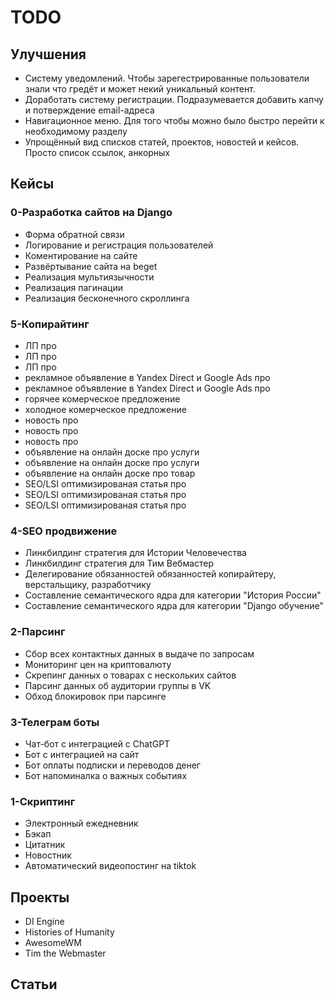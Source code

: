 # TODO

##  Улучшения 
* Систему уведомлений. 
Чтобы зарегестрированные пользователи знали что гредёт
и может некий уникальный контент.
* Доработать систему регистрации.
Подразумевается добавить капчу и потверждение email-адреса
* Навигационное меню.
Для того чтобы можно было быстро перейти к необходимому разделу
* Упрощённый вид списков статей, проектов, новостей и кейсов.
Просто список ссылок, анкорных

## Кейсы
### 0-Разработка сайтов на Django
* Форма обратной связи
* Логирование и регистрация пользователей
* Коментирование на сайте
* Развёртывание сайта на beget
* Реализация мультиязычности
* Реализация пагинации
* Реализация бесконечного скроллинга
### 5-Копирайтинг 
* ЛП про
* ЛП про
* ЛП про
* рекламное объявление в Yandex Direct и Google Ads про
* рекламное объявление в Yandex Direct и Google Ads про
* горячее комерческое предложение
* холодное комерческое предложение
* новость про 
* новость про 
* новость про 
* объявление на онлайн доске про услуги  
* объявление на онлайн доске про услуги  
* объявление на онлайн доске про товар  
* SEO/LSI оптимизированая статья про
* SEO/LSI оптимизированая статья про
* SEO/LSI оптимизированая статья про
### 4-SEO продвижение
* Линкбилдинг стратегия для Истории Человечества
* Линкбилдинг стратегия для Тим Вебмастер 
* Делегирование обязанностей обязанностей копирайтеру, верстальщику, разработчику
* Составление семантического ядра для категории "История России"
* Составление семантического ядра для категории "Django обучение"
### 2-Парсинг
* Сбор всех контактных данных в выдаче по запросам
* Мониторинг цен на криптовалюту
* Скрепинг данных о товарах с нескольких сайтов
* Парсинг данных об аудитории группы в VK
* Обход блокировок при парсинге
### 3-Телеграм боты
* Чат-бот с интеграцией с ChatGPT
* Бот с интеграцией на сайт
* Бот оплаты подписки и переводов денег
* Бот напоминалка о важных событиях
### 1-Скриптинг
* Электронный ежедневник
* Бэкап
* Цитатник
* Новостник
* Автоматический видеопостинг на tiktok

## Проекты
* DI Engine
* Histories of Humanity
* AwesomeWM
* Tim the Webmaster

## Статьи
